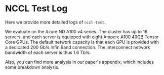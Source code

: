 # NCCL Test Log

Here we provide more detailed logs of `nccl-test`.  

We evaluate on the Azure ND A100 v4 series. The cluster has up to 16 servers, and each server is equipped with eight Ampere A100 40GB Tensor Core GPUs. The default network capacity is that each GPU is provided with a dedicated 200 Gb/s InfiniBand connection. The interconnect network bandwidth of each server is thus 1.6 Tb/s.

Also, you can find more analysis in our paper's appendix, which includes some breakdown analysis.
